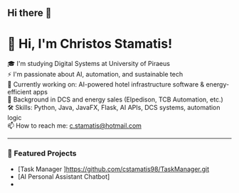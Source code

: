 ## Hi there 👋

# 👋 Hi, I'm Christos Stamatis!

🎓 I'm studying Digital Systems at University of Piraeus  
⚡ I'm passionate about AI, automation, and sustainable tech  
🌱 Currently working on: AI-powered hotel infrastructure software & energy-efficient apps  
💼 Background in DCS and energy sales (Elpedison, TCB Automation, etc.)  
🛠️ Skills: Python, Java, JavaFX, Flask, AI APIs, DCS systems, automation logic  
📫 How to reach me: c.stamatis@hotmail.com

---
### 📂 Featured Projects
- [Task Manager ]https://github.com/cstamatis98/TaskManager.git
- [AI Personal Assistant Chatbot]
- 
